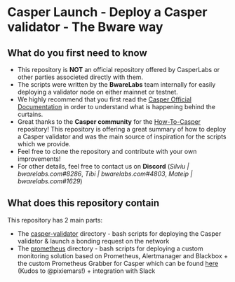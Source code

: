 # Casper Launch - Deploy a Casper validator - The Bware way

## What do you first need to know

- This repository is **NOT** an official repository offered by CasperLabs or other parties associeted directly with them.
- The scripts were written by the **BwareLabs** team internally for easily deploying a validator node on either mainnet or testnet.
- We highly recommend that you first read the [Casper Official Documentation](https://docs.casperlabs.io/en/latest/node-operator/index.html) in order to understand what is happening behind the curtains.
- Great thanks to the **Casper community** for the [How-To-Casper](https://github.com/make-software/how-to-casperlabs) repository! This repository is offering a great summary of how to deploy a Casper validator and was the main source of inspiration for the scripts which we provide.
- Feel free to clone the repository and contribute with your own improvements!
- For other details, feel free to contact us on **Discord** (_Silviu | bwarelabs.com#8286_, _Tibi | bwarelabs.com#4803_, _Mateip | bwarelabs.com#1629_)

## What does this repository contain

This repository has 2 main parts:
- The [casper-validator](/casper-validator) directory - bash scripts for deploying the Casper validator & launch a bonding request on the network
- The [prometheus](/prometheus) directory - bash scripts for deploying a custom monitoring solution based on Prometheus, Alertmanager and Blackbox + the custom Prometheus Grabber for Casper which can be found [here](https://github.com/pixiemars/CasperPrometheusGrabber) (Kudos to @pixiemars!) + integration with Slack 
